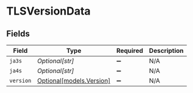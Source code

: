 # TLSVersionData


## Fields

| Field                                            | Type                                             | Required                                         | Description                                      |
| ------------------------------------------------ | ------------------------------------------------ | ------------------------------------------------ | ------------------------------------------------ |
| `ja3s`                                           | *Optional[str]*                                  | :heavy_minus_sign:                               | N/A                                              |
| `ja4s`                                           | *Optional[str]*                                  | :heavy_minus_sign:                               | N/A                                              |
| `version`                                        | [Optional[models.Version]](../models/version.md) | :heavy_minus_sign:                               | N/A                                              |